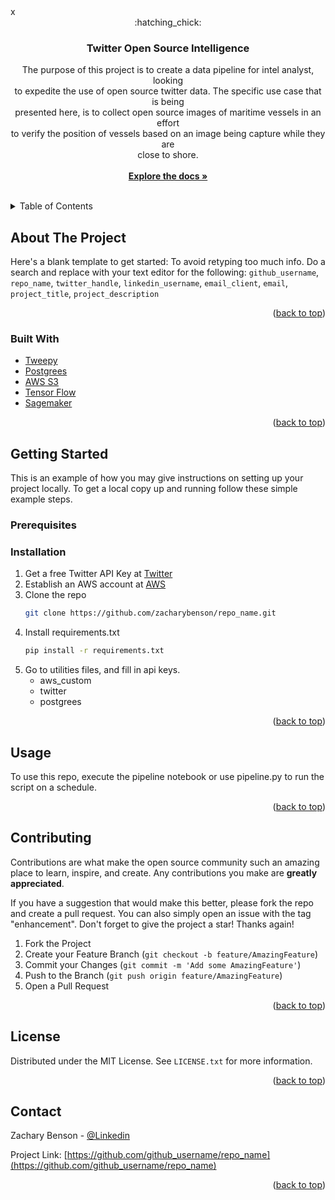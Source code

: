 <div id="top"></div>
x
<!-- PROJECT LOGO -->
<br />
<div align="center">
    :hatching_chick:


<h3 align="center">Twitter Open Source Intelligence</h3>

  <p align="center">
The purpose of this project is to create a data pipeline for intel analyst, looking <br>
to expedite the use of open source twitter data. The specific use case that is being <br>
presented here, is to collect open source images of maritime vessels in an effort <br>
to verify the position of vessels based on an image being capture while they are <br>
close to shore. <br>
    <br />
    <a href="https://github.com/zacharybenson/TWITTER_PIPELINE/"><strong>Explore the docs »</strong></a>
    <br />
    <br />
  </p>
</div>



<!-- TABLE OF CONTENTS -->
<details>
  <summary>Table of Contents</summary>
  <ol>
    <li>
      <a href="#about-the-project">About The Project</a>
      <ul>
        <li><a href="#built-with">Built With</a></li>
      </ul>
    </li>
    <li>
      <a href="#getting-started">Getting Started</a>
      <ul>
        <li><a href="#prerequisites">Prerequisites</a></li>
        <li><a href="#installation">Installation</a></li>
      </ul>
    </li>
    <li><a href="#usage">Usage</a></li>
    <li><a href="#roadmap">Roadmap</a></li>
    <li><a href="#contributing">Contributing</a></li>
    <li><a href="#license">License</a></li>
    <li><a href="#contact">Contact</a></li>
    <li><a href="#acknowledgments">Acknowledgments</a></li>
  </ol>
</details>



<!-- ABOUT THE PROJECT -->
## About The Project

Here's a blank template to get started: To avoid retyping too much info. Do a search and replace with your text editor for the following: `github_username`, `repo_name`, `twitter_handle`, `linkedin_username`, `email_client`, `email`, `project_title`, `project_description`

<p align="right">(<a href="#top">back to top</a>)</p>



### Built With

* [Tweepy](https://www.tweepy.org/)
* [Postgrees](https://www.tutorialspoint.com/postgresql/postgresql_python.htm)
* [AWS S3](https://aws.amazon.com/s3/)
* [Tensor Flow](https://www.tensorflow.org/)
* [Sagemaker](https://aws.amazon.com/sagemaker/)

<p align="right">(<a href="#top">back to top</a>)</p>

<!-- GETTING STARTED -->
## Getting Started

This is an example of how you may give instructions on setting up your project locally.
To get a local copy up and running follow these simple example steps.

### Prerequisites

### Installation

1. Get a free Twitter API Key at [Twitter](https://developer.twitter.com/en/docs/twitter-api)
2. Establish an AWS account at [AWS](https://aws.amazon.com/)
3. Clone the repo
   ```sh
   git clone https://github.com/zacharybenson/repo_name.git
   ```
4. Install requirements.txt
   ```sh
   pip install -r requirements.txt
   ```
5. Go to utilities files, and fill in api keys.
	- aws_custom
	- twitter
	- postgrees

<p align="right">(<a href="#top">back to top</a>)</p>

<!-- USAGE EXAMPLES -->
## Usage

To use this repo, execute the pipeline notebook or use pipeline.py to run the script on a schedule. 

<p align="right">(<a href="#top">back to top</a>)</p>

<!-- CONTRIBUTING -->
## Contributing

Contributions are what make the open source community such an amazing place to learn, inspire, and create. Any contributions you make are **greatly appreciated**.

If you have a suggestion that would make this better, please fork the repo and create a pull request. You can also simply open an issue with the tag "enhancement".
Don't forget to give the project a star! Thanks again!

1. Fork the Project
2. Create your Feature Branch (`git checkout -b feature/AmazingFeature`)
3. Commit your Changes (`git commit -m 'Add some AmazingFeature'`)
4. Push to the Branch (`git push origin feature/AmazingFeature`)
5. Open a Pull Request

<p align="right">(<a href="#top">back to top</a>)</p>


<!-- LICENSE -->
## License

Distributed under the MIT License. See `LICENSE.txt` for more information.

<p align="right">(<a href="#top">back to top</a>)</p>



<!-- CONTACT -->
## Contact

Zachary Benson - [@Linkedin](https://www.linkedin.com/in/zacharybenson/) 


Project Link: [https://github.com/github_username/repo_name](https://github.com/github_username/repo_name)

<p align="right">(<a href="#top">back to top</a>)</p>
